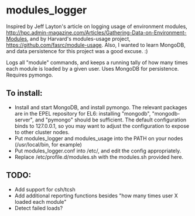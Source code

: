 modules_logger
==========================

Inspired by Jeff Layton's article on logging usage of environment modules,
http://hpc.admin-magazine.com/Articles/Gathering-Data-on-Environment-Modules,
and by Harvard's modules-usage project, https://github.com/fasrc/module-usage.
Also, I wanted to learn MongoDB, and data persistence for this project was
a good excuse. :)

Logs all "module" commands, and keeps a running tally of how many times each
module is loaded by a given user. Uses MongoDB for persistence. Requires pymongo.

## To install: ##
* Install and start MongoDB, and install pymongo. The relevant packages are in 
the EPEL repository for EL6: installing "mongodb", "mongodb-server", and 
"pymongo" should be sufficient. The default configuration binds to 127.0.0.1, so 
you may want to adjust the configuration to expose to other cluster nodes.
* Put modules_logger and modules_usage into the PATH on your nodes (/usr/local/bin, 
for example)
* Put modules_logger.conf into /etc/, and edit the config appropriately.
* Replace /etc/profile.d/modules.sh with the modules.sh provided here.

## TODO: ##
* Add support for csh/tcsh
* Add additional reporting functions besides "how many times user X 
loaded each module"
* Detect failed loads?
